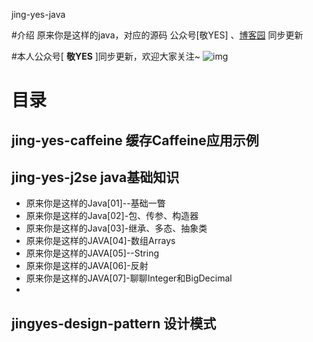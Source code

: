 jing-yes-java

#介绍
原来你是这样的java，对应的源码
公众号[敬YES]  、[博客园](https://www.cnblogs.com/janes)  同步更新

#本人公众号[ **敬YES** ]同步更新，欢迎大家关注~ 
![img](https://img2023.cnblogs.com/blog/37001/202308/37001-20230822194405666-261743903.jpg)

# 目录
## jing-yes-caffeine 缓存Caffeine应用示例
## jing-yes-j2se java基础知识
* 原来你是这样的Java[01]--基础一瞥 
* 原来你是这样的Java[02]-包、传参、构造器 
* 原来你是这样的Java[03]-继承、多态、抽象类 
* 原来你是这样的JAVA[04]-数组Arrays 
* 原来你是这样的JAVA[05]--String 
* 原来你是这样的JAVA[06]-反射
* 原来你是这样的JAVA[07]-聊聊Integer和BigDecimal
* 
## jingyes-design-pattern 设计模式


